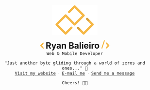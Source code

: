 <p align="center">
    <img src="files/logo.png" alt="Ryan Balieiro" width="150">
</p>

<p align="center">
    <strong style="font-size: 28px;">
        <img src="files/bracket-left.png" alt="Ryan Balieiro" width="12">
        Ryan Balieiro 
        <img src="files/bracket-right.png" alt="Ryan Balieiro" width="26">
    </strong>
    <br>
    <samp>
        Web & Mobile Developer
    </samp>
</p>

<p align="center">
    <samp>
    ❝Just another byte gliding through a world of zeros and ones...❞ 👾️
    <br/>
        <a href="https://ryanbalieiro.com">Visit my website</a> ᐧ
        <a href="mailto:ryanbalieiro@icloud.com">E-mail me</a> ᐧ
        <a href="https://telegram.me/ryanbalieiro">Send me a message</a>
    </samp>
</p>

<p align="center">
    <samp>
       Cheers! 🥂🥂
    </samp>
</p>
